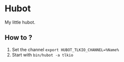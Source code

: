 # Hubot

My little hubot.

## How to ?

  1.  Set the channel `export HUBOT_TLKIO_CHANNEL=%Name%`
  2.  Start with `bin/hubot -a tlkio`